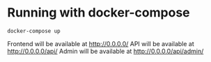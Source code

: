 # Running with docker-compose

```
docker-compose up
```

Frontend will be available at http://0.0.0.0/
API will be available at http://0.0.0.0/api/
Admin will be available at http://0.0.0.0/api/admin/